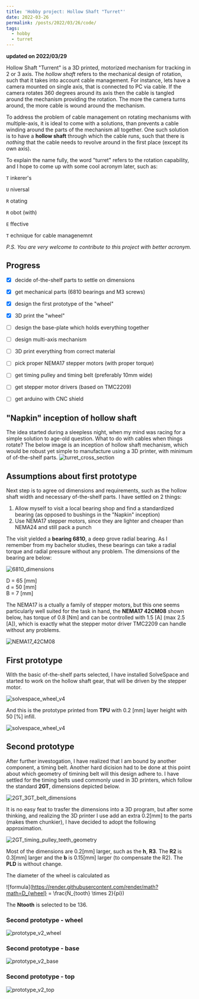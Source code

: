 ```yaml
---
title: 'Hobby project: Hollow Shaft "Turret"'
date: 2022-03-26
permalink: /posts/2022/03/26/code/
tags:
  - hobby
  - turret
---
```


**updated on 2022/03/29**

Hollow Shaft "Turrent" is a 3D printed, motorized mechanism for tracking in 2 or 3 axis. 
The *hollow shaft* refers to the mechanical design of rotation, such that it takes 
into account cable management. For instance, lets have a camera mounted on single 
axis, that is connected to PC via cable. If the camera rotates 360 degrees around its axis
then the cable is tangled around the mechanism providing the rotation. The more the camera 
turns around, the more cable is wound around the mechanism.

To address the problem of cable management on rotating mechanisms with multiple-axis, it is 
ideal to come with a solutions, than prevents a cable winding around the parts of the 
mechanism all together. One such solution is to have a **hollow shaft** through which the 
cable runs, such that there is *nothing* that the cable needs to revolve around in the 
first place (except its own axis).

To explain the name fully, the word "turret" refers to the rotation capability, and I hope to come
up with some cool acronym later, such as:

`T` inkerer's

`U` niversal

`R` otating

`R` obot (with)

`E` ffective

`T` echnique for cable managenemnt
  

*P.S. You are very welcome to contribute to this project with better acronym.*

## Progress
- [x]  decide of-the-shelf parts to settle on dimensions
- [x]  get mechanical parts (6810 bearings and M3 screws)
- [x]  design the first prototype of the "wheel"
- [x]  3D print the "wheel"
- [ ]  design the base-plate which holds everything together
- [ ]  design multi-axis mechanism 
- [ ]  3D print everything from correct material
- [ ]  pick proper NEMA17 stepper motors (with proper torque)
- [ ]  get timing pulley and timing belt (preferably 10mm wide)
- [ ]  get stepper motor drivers (based on TMC2209)
- [ ]  get arduino with CNC shield 


## "Napkin" inception of hollow shaft

The idea started during a sleepless night, when my mind was racing for a simple solution to age-old question. 
What to do with cables when things rotate? The below image is an inception of hollow shaft mechanism, which 
would be robust yet simple to manufacture using a 3D printer, with minimum of of-the-shelf parts. 
![turret_cross_section](/images/blog/hobby_turret/turret_cross_section_drawing.jpg)

## Assumptions about first prototype
Next step is to agree od dimensions and requirements, such as the hollow shaft width and necessary of-the-shelf parts.
I have settled on 2 things: 

1. Allow myself to visit a local bearing shop and find a standardized bearing (as opposed to bushings in the "Napkin" inception)
2. Use NEMA17 stepper motors, since they are lighter and cheaper than NEMA24 and still pack a punch

The visit yielded a **bearing 6810**, a deep grove radial bearing. As I remember from my bachelor studies, 
these bearings can take a radial torque and radial pressure without any problem. The dimensions of the bearing are below:

![6810_dimensions](/images/blog/hobby_turret/6810_dimensions.jpg)

D = 65 [mm]  
d = 50 [mm]  
B = 7 [mm]  

The NEMA17 is a ctually a family of stepper motors, but this one seems particularly well suited for the task in hand,
the **NEMA17 42CM08** shown below, has torque of 0.8 [Nm] and can be controlled with 1.5 [A] (max 2.5 [A]), which is 
exactly what the stepper motor driver TMC2209 can handle without any problems. 

![NEMA17_42CM08](/images/blog/hobby_turret/NEMA17_42CM08.png)


## First prototype
With the basic of-the-shelf parts selected, I have installed SolveSpace and started to work on the hollow shaft gear, that 
will be driven by the stepper motor.

![solvespace_wheel_v4](/images/blog/hobby_turret/turret_wheel_v4.png)

And this is the prototype printed from **TPU** with 0.2 [mm] layer height with 50 [%] infill. 

![solvespace_wheel_v4](/images/blog/hobby_turret/3d_print_wheel_v4.jpeg)


## Second prototype

After further investogation, I have realized that I am bound by another component, a timing belt. Another hard dicision had to be 
done at this point about which geometry of timining belt will this design adhere to. I have settled for the timing belts used
commonly used in 3D printers, which follow the standard **2GT**, dimensions depicted below.

![2GT_3GT_belt_dimensions](/images/blog/hobby_turret/2GT_3GT_belt_dimensions.png)

It is no easy feat to trasfer the dimensions into a 3D program, but after some thinking, and realizing the 3D printer I use
add an extra 0.2[mm] to the parts (makes them chunkier), I have decided to adopt the following approximation.

![2GT_timing_pulley_teeth_geometry](/images/blog/hobby_turret/2GT_timing_pulley_teeth_geometry.png)

Most of the dimensions are 0.2[mm] larger, such as the **h**, **R3**. The **R2** is 0.3[mm] larger and the **b** is 0.15[mm] larger 
(to compensate the R2). The **PLD** is without change.

The diameter of the wheel is calculated as 

![formula](https://render.githubusercontent.com/render/math?math=D_{wheel} = \frac{N_{tooth} \times 2}{pi})

The **Ntooth** is selected to be 136.

### Second prototype - wheel
![prototype_v2_wheel](/images/blog/hobby_turret/prototype_v2/wheel.png)

### Second prototype - base
![prototype_v2_base](/images/blog/hobby_turret/prototype_v2/base.png)

### Second prototype - top
![prototype_v2_top](/images/blog/hobby_turret/prototype_v2/top.png)





